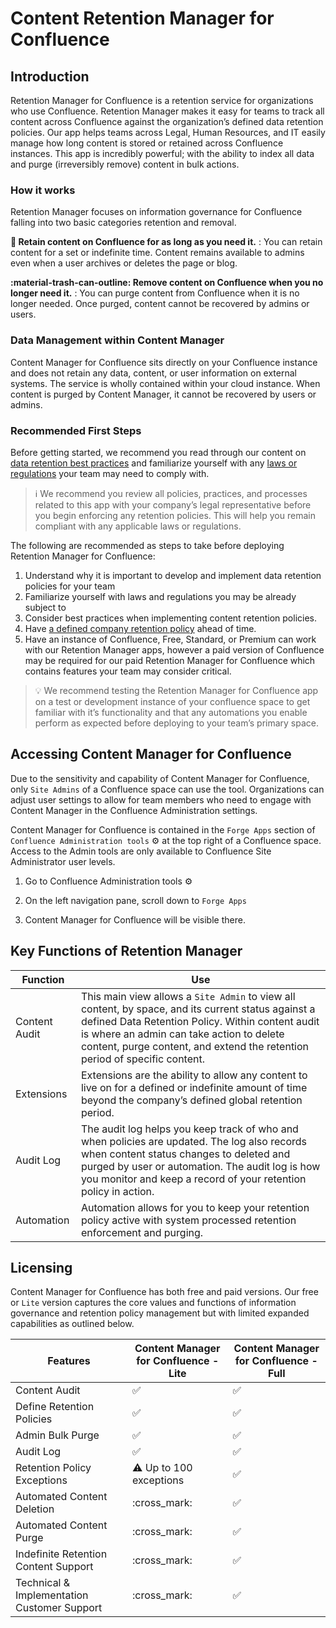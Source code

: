# Content Retention Manager for Confluence

## Introduction

Retention Manager for Confluence is a retention service for organizations who use Confluence. Retention Manager makes it easy for teams to track all content across Confluence against the organization’s defined data retention policies. Our app helps teams across Legal, Human Resources, and IT easily manage how long content is stored or retained across Confluence instances. This app is incredibly powerful; with the ability to index all data and purge (irreversibly remove) content in bulk actions.

### How it works

Retention Manager focuses on information governance for Confluence falling into two basic categories retention and removal.

**:file_folder: Retain content on Confluence for as long as you need it.**
: You can retain content for a set or indefinite time. Content remains available to admins even when a user archives or deletes the page or blog.

**:material-trash-can-outline: Remove content on Confluence when you no longer need it.**
: You can purge content from Confluence when it is no longer needed. Once purged, content cannot be recovered by admins or users.

### Data Management within Content Manager

Content Manager for Confluence sits directly on your Confluence instance and does not retain any data, content, or user information on external systems. The service is wholly contained within your cloud instance. When content is purged by Content Manager, it cannot be recovered by users or admins.

### Recommended First Steps

Before getting started, we recommend you read through our content on [data retention best practices](../kb/data-retention-policies-and-management-best-practices.md) and familiarize yourself with any [laws or regulations](../kb/data-retention-laws-and-regulations.md) your team may need to comply with.

> :information_source: We recommend you review all policies, practices, and processes related to this app with your company’s legal representative before you begin enforcing any retention policies. This will help you remain compliant with any applicable laws or regulations.

The following are recommended as steps to take before deploying Retention Manager for Confluence:

1. Understand why it is important to develop and implement data retention policies for your team
2. Familiarize yourself with laws and regulations you may be already subject to
3. Consider best practices when implementing content retention policies.
4. Have [a defined company retention policy](../kb/how-to-build-a-data-retention-practice.md) ahead of time.
5. Have an instance of Confluence, Free, Standard, or Premium can work with our Retention Manager apps, however a paid version of Confluence may be required for our paid Retention Manager for Confluence which contains features your team may consider critical.

> :bulb: We recommend testing the Retention Manager for Confluence app on a test or development instance of your confluence space to get familiar with it’s functionality and that any automations you enable perform as expected before deploying to your team’s primary space.

## Accessing Content Manager for Confluence

Due to the sensitivity and capability of Content Manager for Confluence, only `Site Admins` of a Confluence space can use the tool. Organizations can adjust user settings to allow for team members who need to engage with Content Manager in the Confluence Administration settings.

Content Manager for Confluence is contained in the `Forge Apps` section of `Confluence Administration tools` :gear: at the top right of a Confluence space. Access to the Admin tools are only available to Confluence Site Administrator user levels.

1. Go to Confluence Administration tools :gear:

2. On the left navigation pane, scroll down to `Forge Apps`

3. Content Manager for Confluence will be visible there.

## Key Functions of Retention Manager

| Function      | Use                                                                                                                                                                                                                                                                               |
| ------------- | --------------------------------------------------------------------------------------------------------------------------------------------------------------------------------------------------------------------------------------------------------------------------------- |
| Content Audit | This main view allows a `Site Admin` to view all content, by space, and its current status against a defined Data Retention Policy. Within content audit is where an admin can take action to delete content, purge content, and extend the retention period of specific content. |
| Extensions    | Extensions are the ability to allow any content to live on for a defined or indefinite amount of time beyond the company’s defined global retention period.                                                                                                                       |
| Audit Log     | The audit log helps you keep track of who and when policies are updated. The log also records when content status changes to deleted and purged by user or automation. The audit log is how you monitor and keep a record of your retention policy in action.                     |
| Automation    | Automation allows for you to keep your retention policy active with system processed retention enforcement and purging.                                                                                                                                                           |

## Licensing

Content Manager for Confluence has both free and paid versions. Our free or
`Lite` version captures the core values and functions of information governance
and retention policy management but with limited expanded capabilities as
outlined below.

| Features                                    | Content Manager for Confluence - Lite | Content Manager for Confluence - Full |
| ------------------------------------------- | ------------------------------------- | ------------------------------------- |
| Content Audit                               | :white_check_mark:                    | :white_check_mark:                    |
| Define Retention Policies                   | :white_check_mark:                    | :white_check_mark:                    |
| Admin Bulk Purge                            | :white_check_mark:                    | :white_check_mark:                    |
| Audit Log                                   | :white_check_mark:                    | :white_check_mark:                    |
| Retention Policy Exceptions                 | :warning: Up to 100 exceptions        | :white_check_mark:                    |
| Automated Content Deletion                  | :cross_mark:                          | :white_check_mark:                    |
| Automated Content Purge                     | :cross_mark:                          | :white_check_mark:                    |
| Indefinite Retention Content Support        | :cross_mark:                          | :white_check_mark:                    |
| Technical & Implementation Customer Support | :cross_mark:                          | :white_check_mark:                    |
